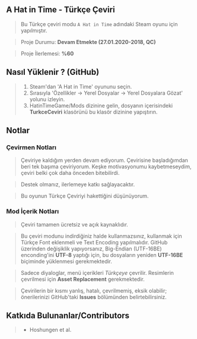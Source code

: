 ## A Hat in Time - Türkçe Çeviri
> Bu Türkçe çeviri modu ```A Hat in Time``` adındaki Steam oyunu için yapılmıştır.

> Proje Durumu: **Devam Etmekte (27.01.2020-2018, QC)**

> Proje İlerlemesi: **%60**

## Nasıl Yüklenir ? (GitHub)
> 1. Steam'dan 'A Hat in Time' oyununu seçin.
> 2. Sırasıyla 'Özellikler → Yerel Dosyalar → Yerel Dosyalara Gözat' yolunu izleyin.
> 3. HatinTimeGame/Mods dizinine gelin, dosyanın içerisindeki **TurkceCeviri** klasörünü bu klasör dizinine yapıştırın.

## Notlar
### Çevirmen Notları
> Çeviriye kaldığım yerden devam ediyorum. Çevirisine başladığımdan beri tek başıma çeviriyorum. Keşke motivasyonumu kaybetmeseydim, çeviri belki çok daha önceden bitebilirdi.

> Destek olmanız, ilerlemeye katkı sağlayacaktır.

> Bu oyunun Türkçe Çeviriyi hakettiğini düşünüyorum.

### Mod İçerik Notları
> Çeviri tamamen ücretsiz ve açık kaynaklıdır.

> Bu çeviri modunu indirdiğiniz halde kullanmazsınız, kullanmak için Türkçe Font eklenmeli ve Text Encoding yapılmalıdır. GitHub üzerinden değişiklik yapıyorsanız, Big-Endian (UTF-16BE) enconding'ini **UTF-8** yaptığı için, bu dosyaların yeniden **UTF-16BE** biçiminde yüklenmesi gerekmektedir.

> Sadece diyaloglar, menü içerikleri *Türkçeye* çevrilir. Resimlerin çevrilmesi için **Asset Replacement** gerekmektedir.

> Çevirilerin bir kısmı yanlış, hatalı, çevrilmemiş, eksik olabilir; önerilerinizi GitHub'taki **Issues** bölümünden belirtebilirsiniz.

## Katkıda Bulunanlar/Contributors
> * Hoshungen et al.
